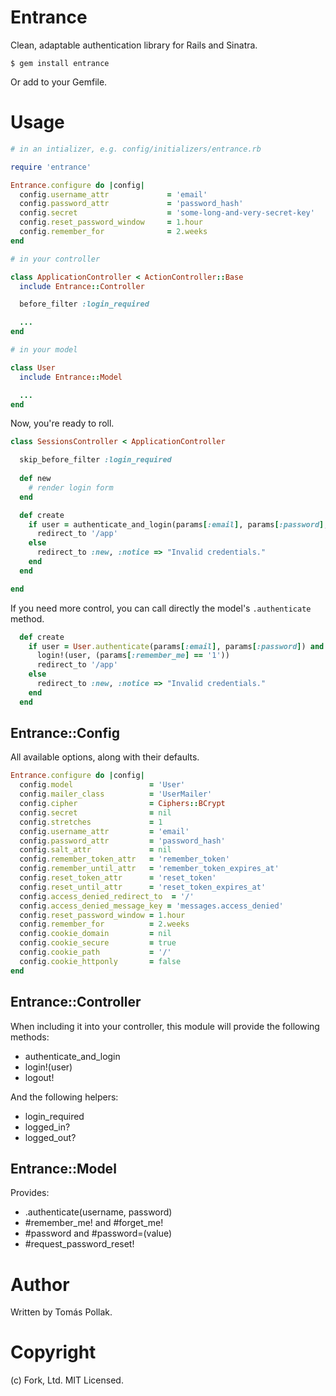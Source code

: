 Entrance
========

Clean, adaptable authentication library for Rails and Sinatra.

    $ gem install entrance

Or add to your Gemfile.

# Usage

``` rb
# in an intializer, e.g. config/initializers/entrance.rb

require 'entrance'

Entrance.configure do |config|
  config.username_attr             = 'email'
  config.password_attr             = 'password_hash'
  config.secret                    = 'some-long-and-very-secret-key'
  config.reset_password_window     = 1.hour
  config.remember_for              = 2.weeks
end

# in your controller

class ApplicationController < ActionController::Base
  include Entrance::Controller

  before_filter :login_required

  ...
end

# in your model

class User
  include Entrance::Model

  ...
end
```

Now, you're ready to roll.

``` rb
class SessionsController < ApplicationController

  skip_before_filter :login_required
  
  def new
    # render login form
  end

  def create
    if user = authenticate_and_login(params[:email], params[:password], params[:remember_me])
      redirect_to '/app'
    else
      redirect_to :new, :notice => "Invalid credentials."
    end
  end

end
```

If you need more control, you can call directly the model's `.authenticate` method.

``` rb
  def create
    if user = User.authenticate(params[:email], params[:password]) and user.active?
      login!(user, (params[:remember_me] == '1'))
      redirect_to '/app'
    else
      redirect_to :new, :notice => "Invalid credentials."
    end
  end
```

## Entrance::Config

All available options, along with their defaults.

``` rb
Entrance.configure do |config|
  config.model                 = 'User'
  config.mailer_class          = 'UserMailer'
  config.cipher                = Ciphers::BCrypt
  config.secret                = nil
  config.stretches             = 1
  config.username_attr         = 'email'
  config.password_attr         = 'password_hash'
  config.salt_attr             = nil
  config.remember_token_attr   = 'remember_token'
  config.remember_until_attr   = 'remember_token_expires_at'
  config.reset_token_attr      = 'reset_token'
  config.reset_until_attr      = 'reset_token_expires_at'
  config.access_denied_redirect_to  = '/'
  config.access_denied_message_key = 'messages.access_denied'
  config.reset_password_window = 1.hour
  config.remember_for          = 2.weeks
  config.cookie_domain         = nil
  config.cookie_secure         = true
  config.cookie_path           = '/'
  config.cookie_httponly       = false
end
```

## Entrance::Controller

When including it into your controller, this module will provide the following methods:
  
 - authenticate_and_login
 - login!(user)
 - logout!

And the following helpers: 

 - login_required
 - logged_in?
 - logged_out?
  
## Entrance::Model

Provides:

 - .authenticate(username, password)
 - #remember_me! and #forget_me!
 - #password and #password=(value)
 - #request_password_reset!
 
Author
======

Written by Tomás Pollak.

Copyright
=========

(c) Fork, Ltd. MIT Licensed. 
 
